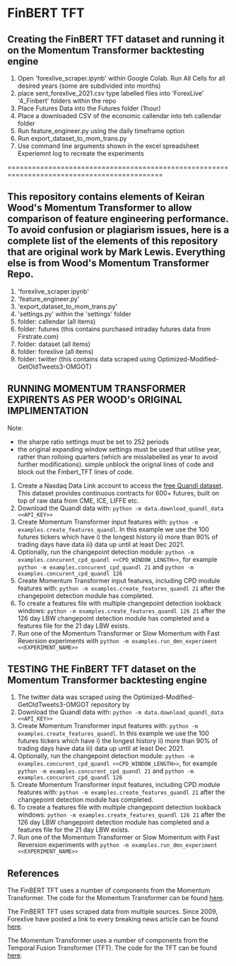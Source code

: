 # FinBERT TFT


## Creating the FinBERT TFT dataset and running it on the Momentum Transformer backtesting engine
1. Open 'forexlive_scraper.ipynb' within Google Colab. Run All Cells for all desired years (some are subdivided into months)
2. place sent_forexlive_2021.csv type labelled files into 'ForexLive' '4_Finbert' folders within the repo
3. Place Futures Data into the Futures folder (1hour)
4. Place a downloaded CSV of the economic callendar into teh callendar folder
5. Run feature_engineer.py using the daily timeframe option
6. Run  export_dataset_to_mom_trans.py
7. Use command line arguments shown in the excel spreadsheet Experiemnt log to recreate the experiments




============================================================================================




## This repository contains elements of Keiran Wood's Momentum Transformer to allow comparison of feature engineering performance. To avoid confusion or plagiarism issues, here is a complete list of the elements of this repository that are original work by Mark Lewis. Everything else is from Wood's Momentum Transformer Repo.
1. 'forexlive_scraper.ipynb'
2. 'feature_engineer.py'
3. 'export_dataset_to_mom_trans.py'
4. 'settings.py' within the 'settings' folder
5. folder: callendar (all items)
6. folder: futures (this contains purchased intraday futures data from Firstrate.com)
7. folder: dataset (all items)
8. folder: forexlive (all items)
9. folder: twitter  (this contains data scraped using Optimized-Modified-GetOldTweets3-OMGOT)



## RUNNING MOMENTUM TRANSFORMER EXPIRENTS AS PER WOOD's ORIGINAL IMPLIMENTATION
Note: 
- the sharpe ratio settings must be set to 252 periods
- the original expanding window settings must be used that utilise year, rather than rolloing quarters (which are misslabelled as year to avoid further modifications). simple unblock the orignal lines of code and block out the Finbert_TFT lines of code.

1. Create a Nasdaq Data Link account to access the [free Quandl dataset](https://data.nasdaq.com/data/CHRIS-wiki-continuous-futures/documentation). This dataset provides continuous contracts for 600+ futures, built on top of raw data from CME, ICE, LIFFE etc.
2. Download the Quandl data with: `python -m data.download_quandl_data <<API_KEY>>`
3. Create Momentum Transformer input features with: `python -m examples.create_features_quandl`. In this example we use the 100 futures tickers which have i) the longest history ii) more than 90% of trading days have data iii) data up until at least Dec 2021.
4. Optionally, run the changepoint detection module: `python -m examples.concurent_cpd_quandl <<CPD_WINDOW_LENGTH>>`, for example `python -m examples.concurent_cpd_quandl 21` and `python -m examples.concurent_cpd_quandl 126`
5. Create Momentum Transformer input features, including CPD module features with: `python -m examples.create_features_quandl 21` after the changepoint detection module has completed.
6. To create a features file with multiple changepoint detection lookback windows: `python -m examples.create_features_quandl 126 21` after the 126 day LBW changepoint detection module has completed and a features file for the 21 day LBW exists.
7. Run one of the Momentum Transformer or Slow Momentum with Fast Reversion experiments with `python -m examples.run_dmn_experiment <<EXPERIMENT_NAME>>`




## TESTING THE FinBERT TFT dataset on the Momentum Transformer backtesting engine
1. The twitter data was scraped using the Optimized-Modified-GetOldTweets3-OMGOT repository by 
2. Download the Quandl data with: `python -m data.download_quandl_data <<API_KEY>>`
3. Create Momentum Transformer input features with: `python -m examples.create_features_quandl`. In this example we use the 100 futures tickers which have i) the longest history ii) more than 90% of trading days have data iii) data up until at least Dec 2021.
4. Optionally, run the changepoint detection module: `python -m examples.concurent_cpd_quandl <<CPD_WINDOW_LENGTH>>`, for example `python -m examples.concurent_cpd_quandl 21` and `python -m examples.concurent_cpd_quandl 126`
5. Create Momentum Transformer input features, including CPD module features with: `python -m examples.create_features_quandl 21` after the changepoint detection module has completed.
6. To create a features file with multiple changepoint detection lookback windows: `python -m examples.create_features_quandl 126 21` after the 126 day LBW changepoint detection module has completed and a features file for the 21 day LBW exists.
7. Run one of the Momentum Transformer or Slow Momentum with Fast Reversion experiments with `python -m examples.run_dmn_experiment <<EXPERIMENT_NAME>>`




## References
The FinBERT TFT uses a number of components from the Momentum Transformer. The code for the Momentum Transformer can be found [here](https://github.com/google-research/google-research/tree/master/tft).

The FinBERT TFT uses scraped data from multiple sources. Since 2009, Forexlive have posted a link to every breaking news article  can be found [here](https://github.com/google-research/google-research/tree/master/tft).

The Momentum Transformer uses a number of components from the Temporal Fusion Transformer (TFT). The code for the TFT can be found [here](https://github.com/kieranjwood/trading-momentum-transformer).


